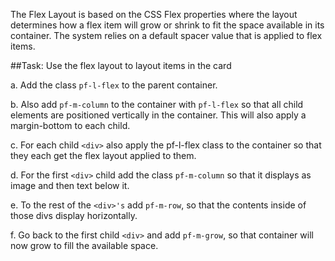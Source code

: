 The Flex Layout is based on the CSS Flex properties where the layout determines how a flex item will grow or shrink to fit the space available in its container. The system relies on a default spacer value that is applied to flex items.

##Task: Use the flex layout to layout items in the card

a. Add the class `pf-l-flex` to the parent container.

b. Also add `pf-m-column` to the container with `pf-l-flex` so that all child elements are positioned vertically in the container. This will also apply a margin-bottom to each child.

c. For each child `<div>` also apply the pf-l-flex class to the container so that they each get the flex layout applied to them. 

d. For the first `<div>` child add the class `pf-m-column` so that it displays as image and then text below it.

e. To the rest of the `<div>'s` add `pf-m-row`, so that the contents inside of those divs display horizontally.

f. Go back to the first child `<div>` and add `pf-m-grow`, so that container will now grow to fill the available space.
